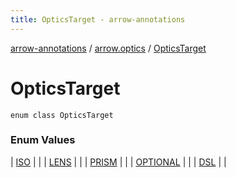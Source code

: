 ```yaml
---
title: OpticsTarget - arrow-annotations
---
```


[arrow-annotations](../../index.html) / [arrow.optics](../index.html) / [OpticsTarget](./index.html)

# OpticsTarget

`enum class OpticsTarget`

### Enum Values

| [ISO](-i-s-o.html) |  |
| [LENS](-l-e-n-s.html) |  |
| [PRISM](-p-r-i-s-m.html) |  |
| [OPTIONAL](-o-p-t-i-o-n-a-l.html) |  |
| [DSL](-d-s-l.html) |  |

